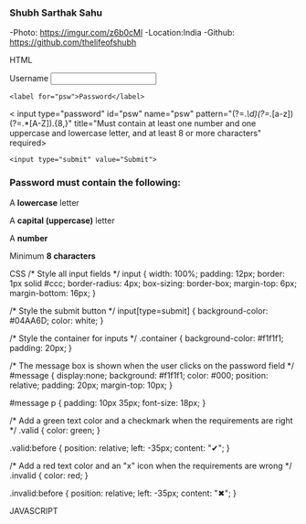 ### Shubh Sarthak Sahu
-Photo: https://imgur.com/z6b0cMl
-Location:India
-Github: https://github.com/thelifeofshubh



HTML
<div class="container">
  <form action="/action_page.php">
    <label for="usrname">Username</label>
    <input type="text" id="usrname" name="usrname" required>

    <label for="psw">Password</label>
  <  input type="password" id="psw" name="psw" pattern="(?=.*\d)(?=.*[a-z])(?=.*[A-Z]).{8,}" title="Must contain at least one number and one uppercase and lowercase letter, and at least 8 or more characters" required>

    <input type="submit" value="Submit">
  </form>
</div>

<div id="message">
  <h3>Password must contain the following:</h3>
  <p id="letter" class="invalid">A <b>lowercase</b> letter</p>
  <p id="capital" class="invalid">A <b>capital (uppercase)</b> letter</p>
  <p id="number" class="invalid">A <b>number</b></p>
  <p id="length" class="invalid">Minimum <b>8 characters</b></p>
</div>


CSS
/* Style all input fields */
input {
  width: 100%;
  padding: 12px;
  border: 1px solid #ccc;
  border-radius: 4px;
  box-sizing: border-box;
  margin-top: 6px;
  margin-bottom: 16px;
}

/* Style the submit button */
input[type=submit] {
  background-color: #04AA6D;
  color: white;
}

/* Style the container for inputs */
.container {
  background-color: #f1f1f1;
  padding: 20px;
}

/* The message box is shown when the user clicks on the password field */
#message {
  display:none;
  background: #f1f1f1;
  color: #000;
  position: relative;
  padding: 20px;
  margin-top: 10px;
}

#message p {
  padding: 10px 35px;
  font-size: 18px;
}

/* Add a green text color and a checkmark when the requirements are right */
.valid {
  color: green;
}

.valid:before {
  position: relative;
  left: -35px;
  content: "&#10004;";
}

/* Add a red text color and an "x" icon when the requirements are wrong */
.invalid {
  color: red;
}

.invalid:before {
  position: relative;
  left: -35px;
  content: "&#10006;";
}

JAVASCRIPT
<script>
var myInput = document.getElementById("psw");
var letter = document.getElementById("letter");
var capital = document.getElementById("capital");
var number = document.getElementById("number");
var length = document.getElementById("length");

// When the user clicks on the password field, show the message box
myInput.onfocus = function() {
  document.getElementById("message").style.display = "block";
}

// When the user clicks outside of the password field, hide the message box
myInput.onblur = function() {
  document.getElementById("message").style.display = "none";
}

// When the user starts to type something inside the password field
myInput.onkeyup = function() {
  // Validate lowercase letters
  var lowerCaseLetters = /[a-z]/g;
  if(myInput.value.match(lowerCaseLetters)) {
    letter.classList.remove("invalid");
    letter.classList.add("valid");
  } else {
    letter.classList.remove("valid");
    letter.classList.add("invalid");
}

  // Validate capital letters
  var upperCaseLetters = /[A-Z]/g;
  if(myInput.value.match(upperCaseLetters)) {
    capital.classList.remove("invalid");
    capital.classList.add("valid");
  } else {
    capital.classList.remove("valid");
    capital.classList.add("invalid");
  }

  // Validate numbers
  var numbers = /[0-9]/g;
  if(myInput.value.match(numbers)) {
    number.classList.remove("invalid");
    number.classList.add("valid");
  } else {
    number.classList.remove("valid");
    number.classList.add("invalid");
  }

  // Validate length
  if(myInput.value.length >= 8) {
    length.classList.remove("invalid");
    length.classList.add("valid");
  } else {
    length.classList.remove("valid");
    length.classList.add("invalid");
  }
}
</script>
